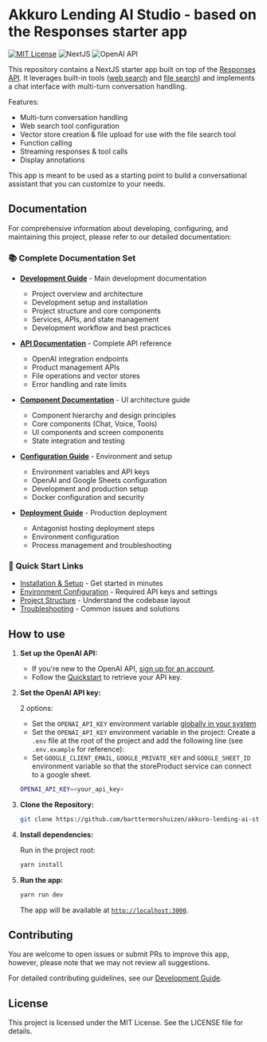 # Akkuro Lending AI Studio - based on the Responses starter app

[![MIT License](https://img.shields.io/badge/License-MIT-green.svg)](LICENSE)
![NextJS](https://img.shields.io/badge/Built_with-NextJS-blue)
![OpenAI API](https://img.shields.io/badge/Powered_by-OpenAI_API-orange)

This repository contains a NextJS starter app built on top of the [Responses API](https://platform.openai.com/docs/api-reference/responses).
It leverages built-in tools ([web search](https://platform.openai.com/docs/guides/tools-web-search?api-mode=responses) and [file search](https://platform.openai.com/docs/guides/tools-file-search)) and implements a chat interface with multi-turn conversation handling.

Features:

- Multi-turn conversation handling
- Web search tool configuration
- Vector store creation & file upload for use with the file search tool
- Function calling
- Streaming responses & tool calls
- Display annotations

This app is meant to be used as a starting point to build a conversational assistant that you can customize to your needs.

## Documentation

For comprehensive information about developing, configuring, and maintaining this project, please refer to our detailed documentation:

### 📚 Complete Documentation Set

- **[Development Guide](./DEVELOPMENT.md)** - Main development documentation
  - Project overview and architecture
  - Development setup and installation
  - Project structure and core components
  - Services, APIs, and state management
  - Development workflow and best practices
  
- **[API Documentation](./API.md)** - Complete API reference
  - OpenAI integration endpoints
  - Product management APIs
  - File operations and vector stores
  - Error handling and rate limits
  
- **[Component Documentation](./COMPONENTS.md)** - UI architecture guide
  - Component hierarchy and design principles
  - Core components (Chat, Voice, Tools)
  - UI components and screen components
  - State integration and testing
  
- **[Configuration Guide](./CONFIGURATION.md)** - Environment and setup
  - Environment variables and API keys
  - OpenAI and Google Sheets configuration
  - Development and production setup
  - Docker configuration and security
  
- **[Deployment Guide](./DEPLOYMENT.md)** - Production deployment
  - Antagonist hosting deployment steps
  - Environment configuration
  - Process management and troubleshooting

### 🚀 Quick Start Links

- [Installation & Setup](./DEVELOPMENT.md#development-setup) - Get started in minutes
- [Environment Configuration](./CONFIGURATION.md#environment-variables) - Required API keys and settings
- [Project Structure](./DEVELOPMENT.md#project-structure) - Understand the codebase layout
- [Troubleshooting](./DEVELOPMENT.md#troubleshooting) - Common issues and solutions

## How to use

1. **Set up the OpenAI API:**

   - If you're new to the OpenAI API, [sign up for an account](https://platform.openai.com/signup).
   - Follow the [Quickstart](https://platform.openai.com/docs/quickstart) to retrieve your API key.

2. **Set the OpenAI API key:**

   2 options:

   - Set the `OPENAI_API_KEY` environment variable [globally in your system](https://platform.openai.com/docs/libraries#create-and-export-an-api-key)
   - Set the `OPENAI_API_KEY` environment variable in the project: Create a `.env` file at the root of the project and add the following line (see `.env.example` for reference):
   - Set `GOOGLE_CLIENT_EMAIL`, `GOOGLE_PRIVATE_KEY` and `GOOGLE_SHEET_ID` environment variable so that the storeProduct service can connect to a google sheet.

   ```bash
   OPENAI_API_KEY=<your_api_key>
   ```

3. **Clone the Repository:**

   ```bash
   git clone https://github.com/barttermorshuizen/akkuro-lending-ai-studio
   ```

4. **Install dependencies:**

   Run in the project root:

   ```bash
   yarn install
   ```

5. **Run the app:**

   ```bash
   yarn run dev
   ```

   The app will be available at [`http://localhost:3000`](http://localhost:3000).

## Contributing

You are welcome to open issues or submit PRs to improve this app, however, please note that we may not review all suggestions.

For detailed contributing guidelines, see our [Development Guide](./DEVELOPMENT.md#contributing).

## License

This project is licensed under the MIT License. See the LICENSE file for details.
